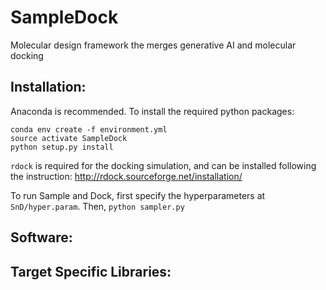 # SampleDock
Molecular design framework the merges generative AI and molecular docking

## Installation:
Anaconda is recommended. To install the required python packages:
```
conda env create -f environment.yml
source activate SampleDock
python setup.py install
```
`rdock` is required for the docking simulation, and can be installed following the instruction: http://rdock.sourceforge.net/installation/

To run Sample and Dock, first specify the hyperparameters at `SnD/hyper.param`. Then, `python sampler.py`

## Software:

## Target Specific Libraries:


